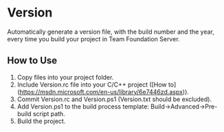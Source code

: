 # Version

Automatically generate a version file, with the build number and the year, every time you build your project in Team Foundation Server.

## How to Use

1. Copy files into your project folder.
2. Include Version.rc file into your C/C++ project ([How to] (https://msdn.microsoft.com/en-us/library/6e7446zd.aspx)).
3. Commit Version.rc and Version.ps1 (Version.txt should be excluded).
4. Add Version.ps1 to the build process template: Build->Advanced->Pre-build script path.
5. Build the project.
